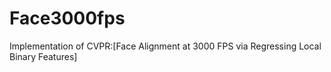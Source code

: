 # Face3000fps
Implementation of CVPR:[Face Alignment at 3000 FPS via Regressing Local Binary Features]

